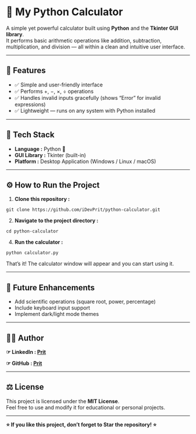 # 🧮 My Python Calculator

A simple yet powerful calculator built using **Python** and the **Tkinter GUI library**.  
It performs basic arithmetic operations like addition, subtraction, multiplication, and division — all within a clean and intuitive user interface.

---

## 🚀 Features

- ✅ Simple and user-friendly interface  
- ✅ Performs +, −, ×, ÷ operations  
- ✅ Handles invalid inputs gracefully (shows “Error” for invalid expressions)  
- ✅ Lightweight — runs on any system with Python installed  

---

## 🧰 Tech Stack

- **Language :** Python 🐍  
- **GUI Library :** Tkinter (built-in)  
- **Platform :** Desktop Application (Windows / Linux / macOS)

---

## ⚙️ How to Run the Project

1. **Clone this repository :**
```
git clone https://github.com/iDevPrit/python-calculator.git
```

2. **Navigate to the project directory :**
```
cd python-calculator
```

4. **Run the calculator :**

```
python calculator.py
```

That’s it! The calculator window will appear and you can start using it.

---

## 🌱 Future Enhancements

- Add scientific operations (square root, power, percentage)
- Include keyboard input support
- Implement dark/light mode themes  

---

## 🧑‍💻 Author

**☞ LinkedIn : [Prit](https://www.linkedin.com/in/devprit/)**

**☞ GitHub : [Prit](https://github.com/SarfiraCoder)**


---

## ⚖️ License

This project is licensed under the **MIT License**.  
Feel free to use and modify it for educational or personal projects.

---

**⭐ If you like this project, don’t forget to Star the repository! ⭐**
